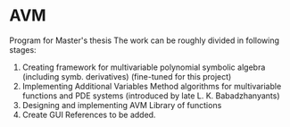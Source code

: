 # AVM
Program for Master's thesis
The work can be roughly divided in following stages:
1. Creating framework for multivariable polynomial symbolic algebra (including symb. derivatives) (fine-tuned for this project)
2. Implementing Additional Variables Method algorithms for multivariable functions and PDE systems (introduced by late L. K. Babadzhanyants)
3. Designing and implementing AVM Library of functions
4. Create GUI
References to be added.
